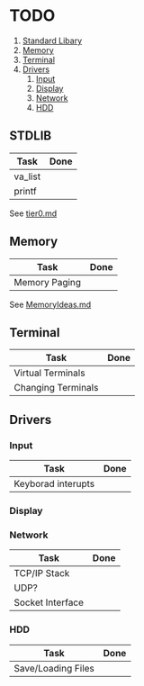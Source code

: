 # TODO

1. [Standard Libary](#STDLIB)
1. [Memory](#Memory)
2. [Terminal](#Terminal)
2. [Drivers](#Drivers)
    1. [Input](#Input)
    2. [Display](#Display)
    3. [Network](Network)
    4. [HDD](#HDD)

## STDLIB
| Task    | Done |
|---------|------|
| va_list |      |
| printf  |      |

See [tier0.md](Documents/tier0.md)

## Memory

| Task          | Done |
|---------------|------|
| Memory Paging |      |

See [MemoryIdeas.md](Documents/MemoryIdeas.md)

## Terminal

| Task               | Done |
|--------------------|------|
| Virtual Terminals  |      |
| Changing Terminals |      |

## Drivers
### Input
| Task               | Done |
|--------------------|------|
| Keyborad interupts |      |

### Display
### Network
| Task             | Done |
|------------------|------|
| TCP/IP Stack     |      |
| UDP?             |      |
| Socket Interface |      |

### HDD
| Task               | Done |
|--------------------|------|
| Save/Loading Files |      |
